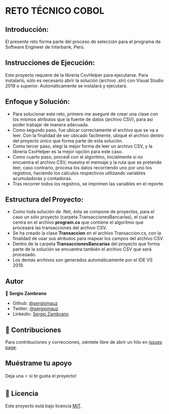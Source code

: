 ﻿# RETO TÉCNICO COBOL


## Introducción:
El presente reto forma parte del proceso de selección para el programa de Software Engineer de Interbank, Perú.


## Instrucciones de Ejecución:
Este proyecto requiere de la librería CsvHelper para ejecutarse. Para instalarlo, sólo es necesario abrir la solución (archivo .sln) 
con Visual Studio 2019 o superior. Automáticamente se instalará y ejecutará.


## Enfoque y Solución:
- Para solucionar este reto, primero me aseguré de crear una clase con los mismos atributos que la fuente de datos (archivo CSV), para así poder trabajar 
de manera adecuada. 
- Como segundo paso, fue ubicar correctamente el archivo que se va a leer. Con la finalidad de ser ubicado facilmente, ubiqué el archivo dentro del proyecto
único que forma parte de esta solución.
- Como tercer paso, elegí la mejor forma de leer un archivo CSV, y la librería CsvHelper es la mejor opción para este caso.
- Como cuarto paso, procedí con el algoritmo, inicialmente si no encuentra el archivo CSV, muestra el mensaje y la ruta que se pretende leer, 
caso contrario, procesa los datos recorriendo uno por uno los registros, haciendo los cálculos respectivos utilizando variables
acumuladoras y contadoras.
- Tras recorrer todos los registros, se imprimen las variables en el reporte.


## Estructura del Proyecto:
 - Como toda solución de .Net, ésta se compone de proyectos, para el caso un sólo proyecto (carpeta TransaccionesBancarias), el cual se centra en el archivo **program.cs**
que contiene el algoritmo que procesará las transacciones del archivo CSV.
 - Se ha creado la clase **Transaccion** en el archivo Transaccion.cs, con la finalidad de usar sus atributos para mapear los campos del 
archivo CSV.
 - Dentro de la carpeta **TransaccionesBancarias** del proyecto que forma parte de la solución se encuentra también el archivo CSV que será procesado.
 - Los demás archivos son generados automáticamente por el IDE VS 2019.


## Autor

👤 **Sergio Zambrano**

- Github: [@sergiomauz](https://github.com/sergiomauz)
- Twitter: [@sergiomauz](https://twitter.com/sergiomauz)
- Linkedin: [Sergio Zambrano](https://www.linkedin.com/in/sergiomauz/)


## 🤝 Contribuciones
Para contribuciones y correcciones, siéntete libre de abrir un hilo en [issues page](../../issues/).


## Muéstrame tu apoyo
Deja una ⭐️ si te gusta el proyecto!


## 📝 Licencia
Este proyecto está bajo licencia [MIT](./LICENSE).